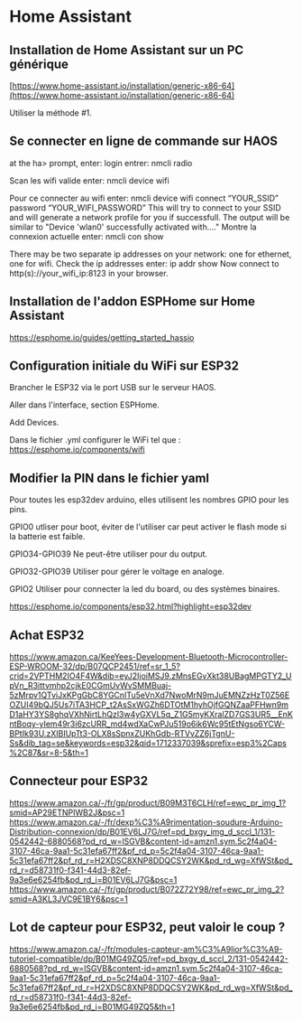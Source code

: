 # Home Assistant

## Installation de Home Assistant sur un PC générique

[https://www.home-assistant.io/installation/generic-x86-64](https://www.home-assistant.io/installation/generic-x86-64)

Utiliser la méthode #1.

## Se connecter en ligne de commande sur HAOS

at the ha> prompt, enter: login
entrer: nmcli radio

Scan les wifi valide enter: nmcli device wifi

Pour ce connecter au wifi enter: nmcli device wifi connect “YOUR_SSID” password “YOUR_WIFI_PASSWORD”
This will try to connect to your SSID and will generate a network profile for you if successfull.
The output will be similar to
"Device 'wlan0' successfully activated with...."
Montre la connexion actuelle enter: nmcli con show

There may be two separate ip addresses on your network: one for ethernet, one for wifi.
Check the ip addresses enter: ip addr show
Now connect to http(s)://your_wifi_ip:8123 in your browser.

## Installation de l'addon ESPHome sur Home Assistant
https://esphome.io/guides/getting_started_hassio

## Configuration initiale du WiFi sur ESP32
Brancher le ESP32 via le port USB sur le serveur HAOS.

Aller dans l'interface, section ESPHome.

Add Devices.

Dans le fichier .yml configurer le WiFi tel que : https://esphome.io/components/wifi

## Modifier la PIN dans le fichier yaml
Pour toutes les esp32dev arduino, elles utilisent les nombres GPIO pour les pins.

GPIO0 utliser pour boot, éviter de l'utiliser car peut activer le flash mode si la batterie est faible.

GPIO34-GPIO39 Ne peut-être utiliser pour du output.

GPIO32-GPIO39 Utiliser pour gérer le voltage en analoge.

GPIO2 Utiliser pour connecter la led du board, ou des systèmes binaires.

https://esphome.io/components/esp32.html?highlight=esp32dev

## Achat ESP32
https://www.amazon.ca/KeeYees-Development-Bluetooth-Microcontroller-ESP-WROOM-32/dp/B07QCP2451/ref=sr_1_5?crid=2VPTHM2IO4F4W&dib=eyJ2IjoiMSJ9.zMnsEGvXkt38UBagMPGTY2_UpVn_R3ittvmhp2cjkE0CGmUvWvSMMBuaj-5zMrpv1QTviJxKPgGbC8YGCnITu5eVnXd7NwoMrN9mJuEMNZzHzT0Z56EOZUI49bQJ5Us7iTA3HCP_t2AsSxWGZh6DTOtM1hyhOjfGQNZaaPFHwn9mD1aHY3YS8ghqVXhNirtLhQzl3w4yGXVL5q_Z1G5myKXralZD7GS3UR5__EnKntBoqy-yIem49r3i6zcURR_md4wdXaCwPJu519o6ik6Wc95tEtNgso6YCW-BPtIk93U.zXIBIUpTt3-OLX8sSpnxZUKhGdb-RTVvZZ6jTgnU-Ss&dib_tag=se&keywords=esp32&qid=1712337039&sprefix=esp3%2Caps%2C87&sr=8-5&th=1

## Connecteur pour ESP32
https://www.amazon.ca/-/fr/gp/product/B09M3T6CLH/ref=ewc_pr_img_1?smid=AP29ETNPIWB2J&psc=1
https://www.amazon.ca/-/fr/dexp%C3%A9rimentation-soudure-Arduino-Distribution-connexion/dp/B01EV6LJ7G/ref=pd_bxgy_img_d_sccl_1/131-0542442-6880568?pd_rd_w=lSGVB&content-id=amzn1.sym.5c2f4a04-3107-46ca-9aa1-5c31efa67ff2&pf_rd_p=5c2f4a04-3107-46ca-9aa1-5c31efa67ff2&pf_rd_r=H2XDSC8XNP8DDQCSY2WK&pd_rd_wg=XfWSt&pd_rd_r=d58731f0-f341-44d3-82ef-9a3e6e6254fb&pd_rd_i=B01EV6LJ7G&psc=1
https://www.amazon.ca/-/fr/gp/product/B072Z72Y98/ref=ewc_pr_img_2?smid=A3KL3JVC9E1BY6&psc=1

## Lot de capteur pour ESP32, peut valoir le coup ? 
https://www.amazon.ca/-/fr/modules-capteur-am%C3%A9lior%C3%A9-tutoriel-compatible/dp/B01MG49ZQ5/ref=pd_bxgy_d_sccl_2/131-0542442-6880568?pd_rd_w=lSGVB&content-id=amzn1.sym.5c2f4a04-3107-46ca-9aa1-5c31efa67ff2&pf_rd_p=5c2f4a04-3107-46ca-9aa1-5c31efa67ff2&pf_rd_r=H2XDSC8XNP8DDQCSY2WK&pd_rd_wg=XfWSt&pd_rd_r=d58731f0-f341-44d3-82ef-9a3e6e6254fb&pd_rd_i=B01MG49ZQ5&th=1

